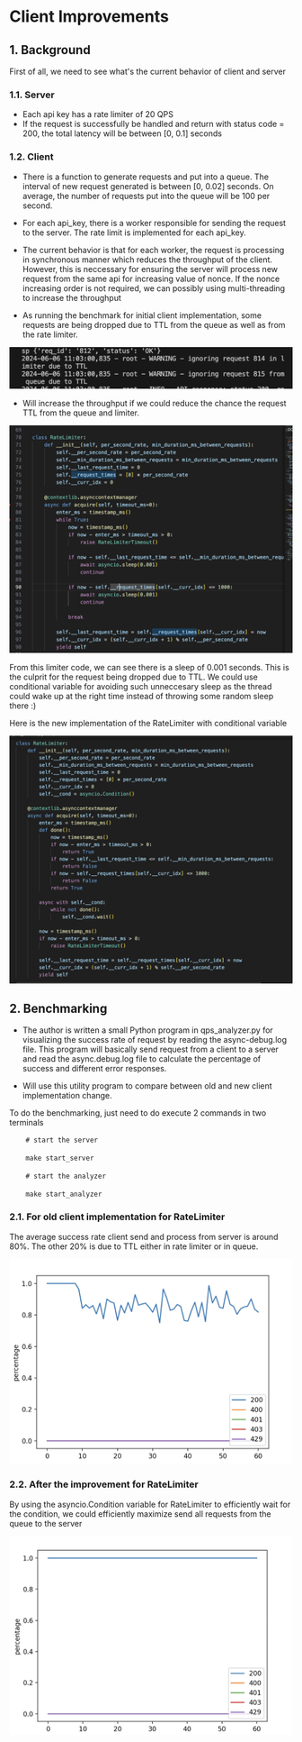 # Client Improvements 

## 1. Background 

First of all, we need to see what's the current behavior of client and server 

### 1.1. Server
- Each api key has a rate limiter of 20 QPS
- If the request is successfully be handled and return with status code = 200, the total latency will be between [0, 0.1] seconds

### 1.2. Client 
- There is a function to generate requests and put into a queue. The interval of new request generated is between [0, 0.02] seconds. On average, the number of requests put into the queue will be 100 per second. 

- For each api_key, there is a worker responsible for sending the request to the server. The rate limit is implemented for each api_key. 

- The current behavior is that for each worker, the request is processing in synchronous manner which reduces the throughput of the client. However, this is neccessary for ensuring the server will process new request from the same api for increasing value of nonce. If the nonce increasing order is not required, we can possibly using multi-threading to increase the throughput  

- As running the benchmark for initial client implementation, some requests are being dropped due to TTL from the queue as well as from the rate limiter.  

![alt text](images/ttl.png)

- Will increase the throughput if we could reduce the chance the request TTL from the queue and limiter. 

![alt text](images/old_limiter.png)

From this limiter code, we can see there is a sleep of 0.001 seconds. This is the culprit for the request being dropped due to TTL. We could use conditional variable  for avoiding such unneccesary sleep as the thread could wake up at the right time instead of throwing some random sleep there :) 

Here is the new implementation of the RateLimiter with conditional variable

![alt text](images/new_limiter.png)


## 2. Benchmarking 

- The author is written a small Python program in qps_analyzer.py for visualizing the success rate of request by reading the async-debug.log file. This program will basically send request from a client to a server and read the async.debug.log file to calculate the percentage of success and different error responses. 

- Will use this utility program to compare between old and new client implementation change. 

To do the benchmarking, just need to do execute 2 commands in two terminals

```
    # start the server 

    make start_server 

    # start the analyzer

    make start_analyzer 

```

### 2.1. For old client implementation for RateLimiter 

The average success rate client send and process from server is around 80%. The other 20% is due to TTL either in rate limiter or in queue.  

![alt text](images/old_throughput.png)

### 2.2. After the improvement for RateLimiter 

By using the asyncio.Condition variable for RateLimiter to efficiently wait for the condition, we could efficiently maximize send all requests from the queue to the server

![alt text](images/new_throughput.png)

